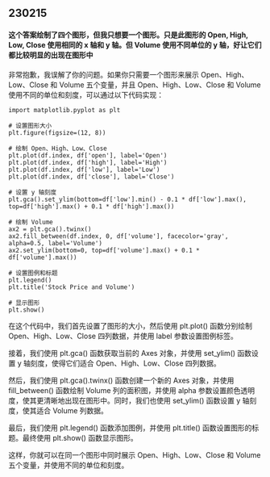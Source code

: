 ## 230215

#### 这个答案绘制了四个图形，但我只想要一个图形。只是此图形的 Open, High, Low, Close 使用相同的 x 轴和 y 轴。但 Volume 使用不同单位的 y 轴，好让它们都比较明显的出现在图形中

非常抱歉，我误解了你的问题。如果你只需要一个图形来展示 Open、High、Low、Close 和 Volume 五个变量，并且 Open、High、Low、Close 和 Volume 使用不同的单位和刻度，可以通过以下代码实现：

```
import matplotlib.pyplot as plt

# 设置图形大小
plt.figure(figsize=(12, 8))

# 绘制 Open、High、Low、Close
plt.plot(df.index, df['open'], label='Open')
plt.plot(df.index, df['high'], label='High')
plt.plot(df.index, df['low'], label='Low')
plt.plot(df.index, df['close'], label='Close')

# 设置 y 轴刻度
plt.gca().set_ylim(bottom=df['low'].min() - 0.1 * df['low'].max(), top=df['high'].max() + 0.1 * df['high'].max())

# 绘制 Volume
ax2 = plt.gca().twinx()
ax2.fill_between(df.index, 0, df['volume'], facecolor='gray', alpha=0.5, label='Volume')
ax2.set_ylim(bottom=0, top=df['volume'].max() + 0.1 * df['volume'].max())

# 设置图例和标题
plt.legend()
plt.title('Stock Price and Volume')

# 显示图形
plt.show()

```

在这个代码中，我们首先设置了图形的大小，然后使用 plt.plot() 函数分别绘制 Open、High、Low、Close 四列数据，并使用 label 参数设置图例标签。

接着，我们使用 plt.gca() 函数获取当前的 Axes 对象，并使用 set_ylim() 函数设置 y 轴刻度，使得它们适合 Open、High、Low、Close 四列数据。

然后，我们使用 plt.gca().twinx() 函数创建一个新的 Axes 对象，并使用 fill_between() 函数绘制 Volume 列的面积图，并使用 alpha 参数设置颜色透明度，使其更清晰地出现在图形中。同时，我们也使用 set_ylim() 函数设置 y 轴刻度，使其适合 Volume 列数据。

最后，我们使用 plt.legend() 函数添加图例，并使用 plt.title() 函数设置图形的标题。最终使用 plt.show() 函数显示图形。

这样，你就可以在同一个图形中同时展示 Open、High、Low、Close 和 Volume 五个变量，并使用不同的单位和刻度。
